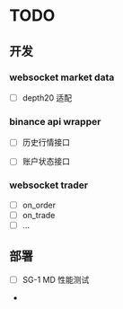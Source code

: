 
# TODO

## 开发

### websocket market data

- [ ] depth20 适配

### binance api wrapper 

- [ ] 历史行情接口
- [ ] 账户状态接口


### websocket trader

- [ ] on_order
- [ ] on_trade
- [ ] ...

## 部署

- [ ] SG-1 MD 性能测试
- 